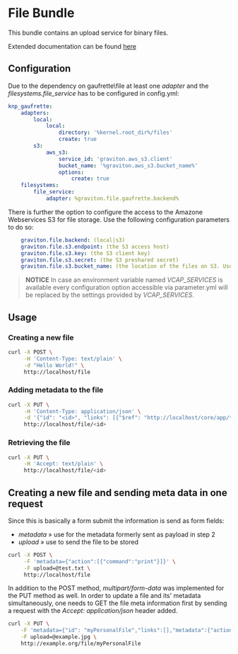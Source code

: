 # File Bundle

This bundle contains an upload service for binary files.

Extended documentation can be found [here](https://gravity-platform-docs.nova.scapp.io/api/file/)

## Configuration

Due to the dependency on gaufrette\file at least one *adapter* and the *filesystems.file_service*
has to be configured in config.yml:

```yml
knp_gaufrette:
    adapters:
        local:
            local:
                directory: '%kernel.root_dir%/files'
                create: true
        s3:
            aws_s3:
                service_id: 'graviton.aws_s3.client'
                bucket_name: '%graviton.aws_s3.bucket_name%'
                options:
                    create: true
    filesystems:
        file_service:
            adapter: %graviton.file.gaufrette.backend%
```

There is further the option to configure the access to the Amazone Webservices S3 for file storage.
Use the following configuration parameters to do so:

```yml
    graviton.file.backend: (local|s3)
    graviton.file.s3.endpoint: (the S3 access host)
    graviton.file.s3.key: (the S3 client key)
    graviton.file.s3.secret: (the S3 preshared secret)
    graviton.file.s3.bucket_name: (the location of the files on S3. Usually: graviton-dev-bucket) 
```

>**NOTICE**
>In case an environment variable named *VCAP_SERVICES* is available every configuration option accessible via parameter.yml will be replaced by the settings provided by *VCAP_SERVICES*. 


## Usage
### Creating a new file

```bash
curl -X POST \
     -H 'Content-Type: text/plain' \
     -d "Hello World!" \
     http://localhost/file
```

### Adding metadata to the file

```bash
curl -X PUT \
     -H 'Content-Type: application/json' \
     -d '{"id": "<id>", "links": [{"$ref": "http://localhost/core/app/tablet"}]}' \
     http://localhost/file/<id>
```

### Retrieving the file

```bash
curl -X PUT \
     -H 'Accept: text/plain' \
     http://localhost/file/<id>
```

## Creating a new file and sending meta data in one request
Since this is basically a form submit the information is send as form fields:
- *metadata* » use for the metadata formerly sent as payload in step 2
- *upload* » use to send the file to be stored

```bash
curl -X POST \
     -F 'metadata={"action":[{"command":"print"}]}' \
     -F upload=@test.txt \
     http://localhost/file
```

In addition to the POST method, *multipart/form-data* was implemented for the PUT method as well.
In order to update a file and its' metadata simultaneously, one needs to GET the file meta information first by 
sending a request with the *Accept: application/json* header added.

```bash
curl -X PUT \
    -F 'metadata={"id": "myPersonalFile","links":[],"metadata":{"action":[{"command":"print"}]}}' \
    -F upload=@example.jpg \ 
    http://example.org/file/myPersonalFile
```
